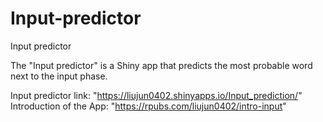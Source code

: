 # Input-predictor
Input predictor

The "Input predictor" is a Shiny app that predicts the most probable word next to the input phase.  

Input predictor link: "https://liujun0402.shinyapps.io/Input_prediction/"
Introduction of the App: "https://rpubs.com/liujun0402/intro-input"
